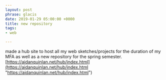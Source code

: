```yaml
---
layout: post
phrase: glacis
date: 2019-01-29 05:00:00 +0000
title: new repository
tags:
- web

---
```

made a hub site to host all my web sketches/projects for the duration of my MFA as well as a new repository for the spring semester.  
[https://aidanquinlan.net/hub/index.html](https://aidanquinlan.net/hub/index.html "https://aidanquinlan.net/hub/index.html")